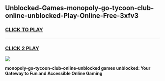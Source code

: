 
## Unblocked-Games-monopoly-go-tycoon-club-online-unblocked-Play-Online-Free-3xfv3
<h3>
<a href="https://premium76.site?title=monopoly-go-tycoon-club-online-unblocked&ref=26A">CLICK TO PLAY</a></h3>
<hr>

<h3>
<a href="https://premium76.site?title=monopoly-go-tycoon-club-online-unblocked&ref=26A">CLICK 2 PLAY</a>
  
</h3>

<a href="https://premium76.site?title=monopoly-go-tycoon-club-online-unblocked&ref=26A"><img src="https://clearcache.store/games.png"></a>


**monopoly-go-tycoon-club-online-unblocked games unblocked: Your Gateway to Fun and Accessible Online Gaming**
